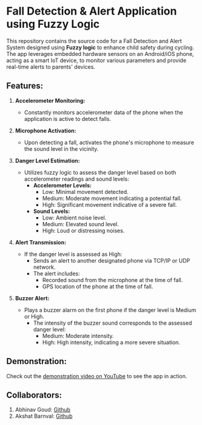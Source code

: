 # Fall Detection & Alert Application using Fuzzy Logic

This repository contains the source code for a Fall Detection and Alert System designed using **Fuzzy logic** to enhance child safety during cycling. The app leverages embedded hardware sensors on an Android/iOS phone, acting as a smart IoT device, to monitor various parameters and provide real-time alerts to parents' devices.

## Features:

1. **Accelerometer Monitoring:**
   - Constantly monitors accelerometer data of the phone when the application is active to detect falls.

2. **Microphone Activation:**
   - Upon detecting a fall, activates the phone's microphone to measure the sound level in the vicinity.

3. **Danger Level Estimation:**
   - Utilizes fuzzy logic to assess the danger level based on both accelerometer readings and sound levels:
     - **Accelerometer Levels:**
       - Low: Minimal movement detected.
       - Medium: Moderate movement indicating a potential fall.
       - High: Significant movement indicative of a severe fall.
     - **Sound Levels:**
       - Low: Ambient noise level.
       - Medium: Elevated sound level.
       - High: Loud or distressing noises.

4. **Alert Transmission:**
   - If the danger level is assessed as High:
     - Sends an alert to another designated phone via TCP/IP or UDP network.
     - The alert includes:
       - Recorded sound from the microphone at the time of fall.
       - GPS location of the phone at the time of fall.

5. **Buzzer Alert:**
   - Plays a buzzer alarm on the first phone if the danger level is Medium or High.
     - The intensity of the buzzer sound corresponds to the assessed danger level:
       - Medium: Moderate intensity.
       - High: High intensity, indicating a more severe situation.


## Demonstration:

Check out the [demonstration video on YouTube](https://www.youtube.com/watch?v=qEZNYEAVPpE) to see the app in action.

## Collaborators:

1. Abhinav Goud: [Github](https://github.com/Zerefdark69420)
2. Akshat Barnval: [Github](https://github.com/brave-tarnished)
